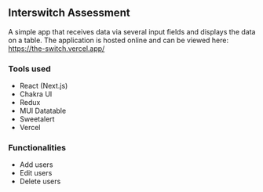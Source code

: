 ## Interswitch Assessment

A simple app that receives data via several input fields and displays the data on a table. The application is hosted online and can be viewed here: https://the-switch.vercel.app/

### Tools used 
- React (Next.js)
- Chakra UI
- Redux
- MUI Datatable
- Sweetalert
- Vercel

### Functionalities
- Add users
- Edit users
- Delete users